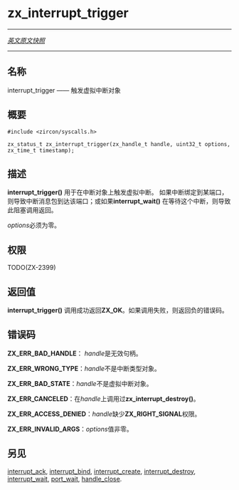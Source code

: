 # zx_interrupt_trigger
---

[*英文原文快照*](https://github.com/fuchsia-mirror/zircon/blob/fd7c237ca14f48dd4f1d7a0a7c3d2d3d304dbb47/docs/syscalls/interrupt_trigger.md)

---
<!-- ## NAME -->
## 名称

<!-- interrupt_trigger - triggers a virtual interrupt object -->
interrupt_trigger —— 触发虚拟中断对象

<!-- ## SYNOPSIS -->
## 概要

```
#include <zircon/syscalls.h>

zx_status_t zx_interrupt_trigger(zx_handle_t handle, uint32_t options, zx_time_t timestamp);
```

<!-- ## DESCRIPTION -->
## 描述

<!-- 
**interrupt_trigger**() is used to trigger a virtual interrupt interrupt object,
causing an interrupt message packet to arrive on the bound port, if it is bound
to a port, or **interrupt_wait**() to return if it is waiting on this interrupt. -->
**interrupt_trigger()** 用于在中断对象上触发虚拟中断。
如果中断绑定到某端口，则导致中断消息包到达该端口；或如果**interrupt_wait()** 在等待这个中断，则导致此阻塞调用返回。

<!-- *options* must be zero. -->
*options*必须为零。

<!-- ## RIGHTS -->
## 权限

TODO(ZX-2399)

<!-- ## RETURN VALUE -->
## 返回值

<!-- **interrupt_signal**() returns **ZX_OK** on success. In the event
of failure, a negative error value is returned. -->
**interrupt_trigger()** 调用成功返回**ZX_OK**。如果调用失败，则返回负的错误码。

<!-- ## ERRORS -->
## 错误码

<!-- **ZX_ERR_BAD_HANDLE** *handle* is an invalid handle. -->
**ZX_ERR_BAD_HANDLE**： *handle*是无效句柄。


<!-- **ZX_ERR_WRONG_TYPE** *handle* is not an interrupt object. -->
**ZX_ERR_WRONG_TYPE**：*handle*不是中断类型对象。

<!-- **ZX_ERR_BAD_STATE** *handle* is not a virtual interrupt. -->
**ZX_ERR_BAD_STATE**：*handle*不是虚拟中断对象。

<!-- **ZX_ERR_CANCELED**  **zx_interrupt_destroy**() was called on *handle*. -->
**ZX_ERR_CANCELED**：在*handle*上调用过**zx_interrupt_destroy()**。

<!-- **ZX_ERR_ACCESS_DENIED** *handle* lacks **ZX_RIGHT_SIGNAL**. -->
**ZX_ERR_ACCESS_DENIED**：*handle*缺少**ZX_RIGHT_SIGNAL**权限。


<!-- **ZX_ERR_INVALID_ARGS** *options* is non-zero. -->
**ZX_ERR_INVALID_ARGS**：*options*值非零。

<!-- ## SEE ALSO -->
## 另见

[interrupt_ack](interrupt_ack.md),
[interrupt_bind](interrupt_bind.md),
[interrupt_create](interrupt_create.md),
[interrupt_destroy](interrupt_destroy.md),
[interrupt_wait](interrupt_wait.md),
[port_wait](port_wait.md),
[handle_close](handle_close.md).